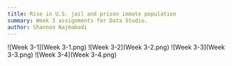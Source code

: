 ```yaml
---
title: Rise in U.S. jail and prison inmate population
summary: Week 3 assignments for Data Studio.
author: Shannon Najmabadi
---
```


![Week 3-1](Week 3-1.png)
![Week 3-2](Week 3-2.png)
![Week 3-3](Week 3-3.png)
![Week 3-4](Week 3-4.png)
